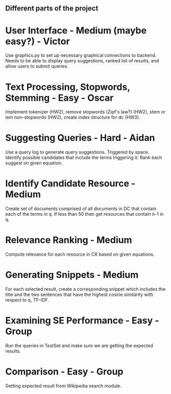 ## Different parts of the project

# User Interface - Medium (maybe easy?) - Victor
Use graphics.py to set up necessary graphical connections to backend. Needs to be able to display query suggestions, ranked list of results, and allow users to submit queries.

# Text Processing, Stopwords, Stemming - Easy - Oscar
Implement tokenizer (HW2), remove stopwords (Zipf's law?) (HW2), stem or lem non-stopwords (HW2), create index structure for dc (HW3).

# Suggesting Queries - Hard - Aidan
Use a query log to generate query suggestions. Triggered by space. Identify possible candidates that include the terms triggering it. Rank each suggest on given equation.

# Identify Candidate Resource - Medium
Create set of documents comprised of all documents in DC that contain each of the terms in q. If less than 50 then get resources that contain n-1 in q.

# Relevance Ranking - Medium
Compute relevance for each resource in CR based on given equations.

# Generating Snippets - Medium
For each selected result, create a corresponding snippet which includes the title and the two sentences that have the highest cosine similarity with respect to q, TF-IDF.

# Examining SE Performance - Easy - Group
Run the queries in TestSet and make sure we are getting the expected results.

# Comparison - Easy - Group
Getting expected result from Wikipedia search module.
